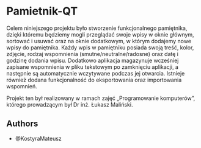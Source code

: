 # Pamietnik-QT
Celem niniejszego projektu było stworzenie funkcjonalnego pamiętnika, dzięki któremu będziemy mogli przeglądać swoje wpisy w oknie głównym, sortować i usuwać oraz na oknie dodatkowym, w którym dodajemy nowe wpisy do pamiętnika. Każdy wpis w pamiętniku posiada swoją treść, kolor, zdjęcie, rodzaj wspomnienia (smutne/neutralne/radosne) oraz datę i godzinę dodania wpisu. Dodatkowo aplikacja magazynuje wcześniej zapisane wspomnienia w pliku tekstowym po zamknięciu aplikacji, a następnie są automatycznie wczytywane podczas jej otwarcia. Istnieje również dodana funkcjonalność do eksportowania oraz importowania wspomnień.

Projekt ten był realizowany w ramach zajęć „Programowanie komputerów”, którego prowadzącym był Dr inż. Łukasz Maliński.

## Authors
* @KostyraMateusz
